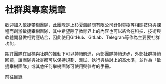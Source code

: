 # 社群與專案規章
歡迎加入敏捷攀樹團隊，此團隊是上杉夏海顧問有限公司針對攀樹等相關技術與課程而創辦敏捷攀樹團隊，其中希望除了教育界上的內容也可以結合在科技、技術與軟體開發做相對應結合，因此使用GitHub、GitLab、Telegram等作為主要要社群功能。  

期許團隊在目標與社群的推動下可以持續前進，內部團隊持續進步，外部社群持續回饋，讓團隊與社群都可以保持規劃、測試、執行與檢討上的高水準，並作為「敏捷攀樹團隊」或其他任何攀樹團隊可使用與參考的手冊。   

前往[目錄](docs/index.md)
